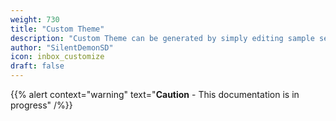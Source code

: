 ```yaml
---
weight: 730
title: "Custom Theme"
description: "Custom Theme can be generated by simply editing sample set, configure to use it seamlessly."
author: "SilentDemonSD"
icon: inbox_customize
draft: false
---
```


{{% alert context="warning" text="**Caution** - This documentation is in progress" /%}}
